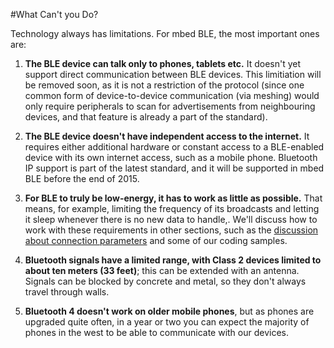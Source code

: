#What Can't you Do?

Technology always has limitations. For mbed BLE, the most important ones are:

1. **The BLE device can talk only to phones, tablets etc.** It doesn't yet support direct communication between BLE devices. This limitiation will be removed soon, as it is not a restriction of the protocol (since one common form of device-to-device communication (via meshing) would only require peripherals to scan for advertisements from neighbouring devices, and that feature is already a part of the standard).

2. **The BLE device doesn't have independent access to the internet.** It requires either additional hardware or constant access to a BLE-enabled device with its own internet access, such as a mobile phone. Bluetooth IP support is part of the latest standard, and it will be supported in mbed BLE before the end of 2015.

3. **For BLE to truly be low-energy, it has to work as little as possible.** That means, for example, limiting the frequency of its broadcasts and letting it sleep whenever there is no new data to handle,. We'll discuss how to work with these requirements in other sections, such as the [discussion about connection parameters](/InDepth/ConnectionParameters/) and some of our coding samples.

4. **Bluetooth signals have a limited range, with Class 2 devices limited to about ten meters (33 feet)**; this can be extended with an antenna. Signals can be blocked by concrete and metal, so they don't always travel through walls. 

5. **Bluetooth 4 doesn't work on older mobile phones**, but as phones are upgraded quite often, in a year or two you can expect the majority of phones in the west to be able to communicate with our devices.

